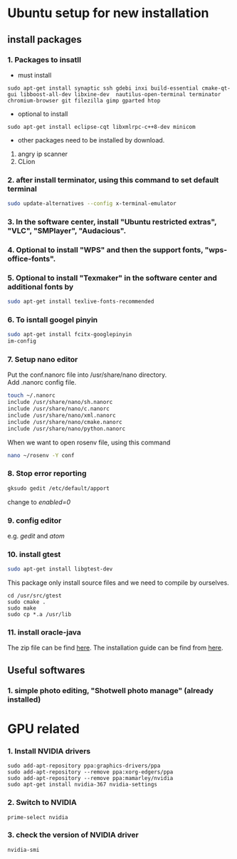 Ubuntu setup for new installation
=================================

## install packages
### 1. Packages to insatll <br />

  - must install
```
sudo apt-get install synaptic ssh gdebi inxi build-essential cmake-qt-gui libboost-all-dev libxine-dev  nautilus-open-terminal terminator chromium-browser git filezilla gimp gparted htop
```

  - optional to install
``` 
sudo apt-get install eclipse-cqt libxmlrpc-c++8-dev minicom
```
  - other packages need to be installed by download.
  1. angry ip scanner <br />
  2. CLion <br />
  
### 2. after install terminator, using this command to set default terminal 
```bash
sudo update-alternatives --config x-terminal-emulator
```

### 3. In the software center, install "Ubuntu restricted extras", "VLC", "SMPlayer", "Audacious". <br /> 

### 4. Optional to install "WPS" and then the support fonts, "wps-office-fonts".

### 5. Optional to install "Texmaker" in the software center and additional fonts by
```bash
sudo apt-get install texlive-fonts-recommended
```

### 6. To isntall googel pinyin
```bash
sudo apt-get install fcitx-googlepinyin
im-config
```
  
### 7. Setup nano editor
Put the conf.nanorc file into /usr/share/nano directory. <br />
Add .nanorc config file. <br />
```bash
touch ~/.nanorc
include /usr/share/nano/sh.nanorc 
include /usr/share/nano/c.nanorc 
include /usr/share/nano/xml.nanorc 
include /usr/share/nano/cmake.nanorc 
include /usr/share/nano/python.nanorc 
```
When we want to open rosenv file, using this command
```bash
nano ~/rosenv -Y conf
```

### 8. Stop error reporting
```bash
gksudo gedit /etc/default/apport
```
change to *enabled=0*

### 9. config editor <br />
e.g. *gedit* and *atom*

### 10. install gtest
```bash
sudo apt-get install libgtest-dev
```
This package only install source files and we need to compile by ourselves. <br />
  
  ```
  cd /usr/src/gtest
  sudo cmake .
  sudo make
  sudo cp *.a /usr/lib
  ```
### 11. install oracle-java
The zip file can be find [here](http://www.oracle.com/technetwork/java/javase/downloads/jdk8-downloads-2133151.html).
The installation guide can be find from [here](http://www.wikihow.com/Install-Oracle-Java-on-Ubuntu-Linux).


## Useful softwares
### 1. simple photo editing, "Shotwell photo manage" (already installed) <br />


# GPU related 
### 1. Install NVIDIA drivers
  ```
sudo add-apt-repository ppa:graphics-drivers/ppa
sudo add-apt-repository --remove ppa:xorg-edgers/ppa
sudo add-apt-repository --remove ppa:mamarley/nvidia
sudo apt-get install nvidia-367 nvidia-settings
  ```

### 2. Switch to NVIDIA 
  ```
prime-select nvidia
  ```

### 3. check the version of NVIDIA driver
  ```
nvidia-smi
  ```

